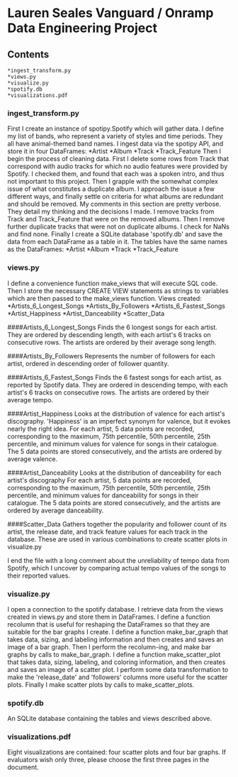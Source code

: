 # Lauren Seales Vanguard / Onramp Data Engineering Project

## Contents
	*ingest_transform.py
	*views.py
	*visualize.py
	*spotify.db
	*visualizations.pdf

### ingest_transform.py
First I create an instance of spotipy.Spotify which will gather data.
I define my list of bands, who represent a variety of styles and time periods. 
They all have animal-themed band names. 
I ingest data via the spotipy API, and store it in four DataFrames:
	*Artist
	*Album
	*Track
	*Track_Feature
Then I begin the process of cleaning data. 
First I delete some rows from Track that correspond with audio tracks for which no audio
features were provided by Spotify. I checked them, and found that each was a spoken intro,
and thus not important to this project.
Then I grapple with the somewhat complex issue of what constitutes a duplicate album. I
approach the issue a few different ways, and finally settle on criteria for what albums are 
redundant and should be removed. My comments in this section are pretty verbose. They 
detail my thinking and the decisions I made. 
I remove tracks from Track and Track_Feature that were on the removed albums.
Then I remove further duplicate tracks that were not on duplicate albums.
I check for NaNs and find none. 
Finally I create a SQLite database 'spotify.db' and save the data from each DataFrame as 
a table in it. The tables have the same names as the DataFrames:
	*Artist
	*Album
	*Track
	*Track_Feature
	
### views.py
I define a convenience function make_views that will execute SQL code. Then 
I store the necessary CREATE VIEW statements as strings to variables which are then passed
to the make_views function. 
Views created:
	*Artists_6_Longest_Songs
	*Artists_By_Followers
	*Artists_6_Fastest_Songs
	*Artist_Happiness
	*Artist_Danceability
	*Scatter_Data
	
####Artists_6_Longest_Songs
Finds the 6 longest songs for each artist. They are ordered by descending length, 
with each artist's 6 tracks on consecutive rows. The artists are ordered by their average
song length. 

####Artists_By_Followers
Represents the number of followers for each artist, ordered in descending order of follower
quantity. 

####Artists_6_Fastest_Songs
Finds the 6 fastest songs for each artist, as reported by Spotify data. They are ordered
in descending tempo, with each artist's 6 tracks on consecutive rows. The artists are ordered
by their average tempo.

####Artist_Happiness
Looks at the distribution of valence for each artist's discography. 'Happiness' is an imperfect
synonym for valence, but it evokes nearly the right idea. For each artist, 5 data points are
recorded, corresponding to the maximum, 75th percentile, 50th percentile, 25th percentile, 
and minimum values for valence for songs in their catalogue. The 5 data points are stored
consecutively, and the artists are ordered by average valence.

####Artist_Danceability
Looks at the distribution of danceability for each artist's discography For each artist, 
5 data points are recorded, corresponding to the maximum, 75th percentile, 50th percentile, 
25th percentile, and minimum values for danceability for songs in their catalogue. The 5 
data points are stored consecutively, and the artists are ordered by average danceability.

####Scatter_Data
Gathers together the popularity and follower count of its artist, the release date, and 
track feature values for each track in the database. These are used in various combinations
to create scatter plots in visualize.py

I end the file with a long comment about the unreliability of tempo data from Spotify, 
which I uncover by comparing actual tempo values of the songs to their reported values.

### visualize.py
I open a connection to the spotify database.
I retrieve data from the views created in views.py and store them in DataFrames.
I define a function recolumn that is useful for reshaping the DataFrames so that 
they are suitable for the bar graphs I create. 
I define a function make_bar_graph that takes data, sizing, and labeling information and 
then creates and saves an image of a bar graph.
Then I perform the recolumn-ing, and make bar graphs by calls to make_bar_graph.
I define a function make_scatter_plot that takes data, sizing, labeling, and coloring 
information, and then creates and saves an image of a scatter plot.
I perform some data transformation to make the 'release_date' and 'followers' columns more
useful for the scatter plots.
Finally I make scatter plots by calls to make_scatter_plots.

### spotify.db
An SQLite database containing the tables and views described above.

### visualizations.pdf
Eight visualizations are contained: four scatter plots and four bar graphs. If evaluators 
wish only three, please choose the first three pages in the document.

